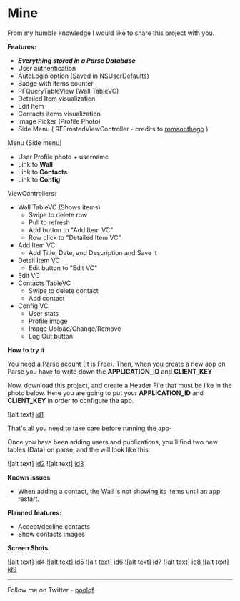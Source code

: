 Mine
========


From my humble knowledge I would like to share this project with you.

**Features:**

* ***Everything stored in a Parse Database***
* User authentication
* AutoLogin option (Saved in NSUserDefaults)
* Badge with items counter
* PFQueryTableView (Wall TableVC)
* Detailed Item visualization
* Edit Item
* Contacts items visualization
* Image Picker (Profile Photo)
* Side Menu ( REFrostedViewController - credits to [romaonthego](https://github.com/romaonthego/REFrostedViewController) )

Menu (Side menu)

* User Profile photo + username
* Link to **Wall**
* Link to **Contacts**
* Link to **Config**

ViewControllers:

* Wall TableVC (Shows items)
	* Swipe to delete row
	* Pull to refresh
	* Add button to "Add Item VC"
	* Row click to "Detailed Item VC"
* Add Item VC
	* Add Title, Date, and Description and Save it
* Detail Item VC
	* Edit button to "Edit VC"
* Edit VC
* Contacts TableVC
	* Swipe to delete contact
	* Add contact
* Config VC
	* User stats
	* Profile image
	* Image Upload/Change/Remove
	* Log Out button
	
**How to try it**

You need a Parse acount (It is Free). Then, when you create a new app on Parse you have to write down the **APPLICATION_ID** and **CLIENT_KEY**

Now, download this project, and create a Header File that must be like in the photo below. Here you are going to put your **APPLICATION_ID** and **CLIENT_KEY** in order to configure the app.

![alt text] [id1]

[id1]:http://s10.postimg.org/n1dal6njt/Captura_de_pantalla_2014_10_03_a_la_s_19_58_25.png "AppUtilities.h" 

That's all you need to take care before running the app-

Once you have been adding users and publications, you'll find two new tables (Data) on parse, and the will look like this:

![alt text] [id2]
![alt text] [id3]

[id2]:http://s17.postimg.org/t1osvr2cv/Captura_de_pantalla_2014_10_03_a_la_s_20_01_23.png "User table"
[id3]:http://s27.postimg.org/ax4ls5en7/Captura_de_pantalla_2014_10_03_a_la_s_20_02_31.png "Items table"



**Known issues**

* When adding a contact, the Wall is not showing its items until an app restart.

**Planned features:**

* Accept/decline contacts
* Show contacts images


**Screen Shots**


![alt text] [id4]
![alt text] [id5]
![alt text] [id6]
![alt text] [id7]
![alt text] [id8]
![alt text] [id9]

[id4]:http://s23.postimg.org/cpuvhvskb/i_OS_Simulator_Screen_Shot_03_10_2014_20_15_00.png
[id5]:http://s27.postimg.org/4nwb1uy5f/i_OS_Simulator_Screen_Shot_03_10_2014_20_14_23.png
[id6]:http://s13.postimg.org/lp7v9niav/i_OS_Simulator_Screen_Shot_03_10_2014_20_15_07.png
[id7]:http://s29.postimg.org/90rmsh953/i_OS_Simulator_Screen_Shot_03_10_2014_20_15_35.png
[id8]:http://s24.postimg.org/avxqlfml1/i_OS_Simulator_Screen_Shot_03_10_2014_20_13_57.png
[id9]:http://s28.postimg.org/narjszyvx/i_OS_Simulator_Screen_Shot_03_10_2014_20_14_18.png



___

Follow me on Twitter - [poolqf](https://twitter.com/poolqf)